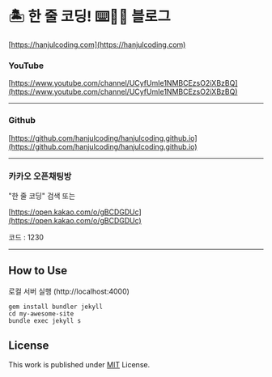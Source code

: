 # 🏝 한 줄 코딩! ⌨🔨😆 블로그
[https://hanjulcoding.com](https://hanjulcoding.com)

### YouTube

[https://www.youtube.com/channel/UCyfUmIe1NMBCEzsO2iXBzBQ](https://www.youtube.com/channel/UCyfUmIe1NMBCEzsO2iXBzBQ)

---

### Github
[https://github.com/hanjulcoding/hanjulcoding.github.io](https://github.com/hanjulcoding/hanjulcoding.github.io)

---

### 카카오 오픈채팅방
"한 줄 코딩" 검색 또는

[https://open.kakao.com/o/gBCDGDUc](https://open.kakao.com/o/gBCDGDUc)

코드 : 1230

---

## How to Use

로컬 서버 실행 (http://localhost:4000)
```
gem install bundler jekyll
cd my-awesome-site
bundle exec jekyll s
```
  
## License

This work is published under [MIT][mit] License.

[gem]: https://rubygems.org/gems/jekyll-theme-chirpy
[chirpy]: https://github.com/cotes2020/jekyll-theme-chirpy/
[mit]: https://github.com/cotes2020/chirpy-starter/blob/master/LICENSE

